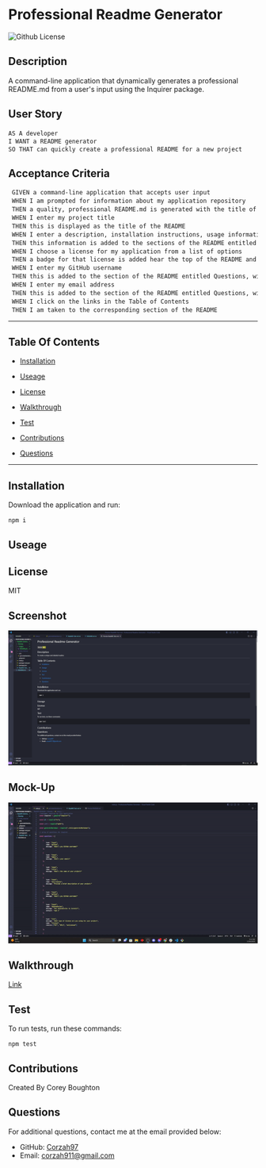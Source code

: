 # Professional Readme Generator
  ![Github License](https://img.shields.io/badge/license-MIT-yellowgreen.svg)

  ## Description

 A command-line application that dynamically generates a professional README.md from a user's input using the Inquirer package.

 ## User Story

 ```
 AS A developer
 I WANT a README generator
 SO THAT can quickly create a professional README for a new project
```

## Acceptance Criteria

```md
 GIVEN a command-line application that accepts user input
 WHEN I am prompted for information about my application repository
 THEN a quality, professional README.md is generated with the title of your project and sections entitled Description, Table of Contents, Installation, Usage, License, Contributing, Tests, and Questions
 WHEN I enter my project title
 THEN this is displayed as the title of the README
 WHEN I enter a description, installation instructions, usage information, contribution guidelines, and test instructions
 THEN this information is added to the sections of the README entitled Description, Installation, Usage, Contributing, and Tests
 WHEN I choose a license for my application from a list of options
 THEN a badge for that license is added hear the top of the README and a notice is added to the section of the README entitled License that explains which license the application is covered under
 WHEN I enter my GitHub username
 THEN this is added to the section of the README entitled Questions, with a link to my GitHub profile
 WHEN I enter my email address
 THEN this is added to the section of the README entitled Questions, with instructions on how to reach me with additional questions
 WHEN I click on the links in the Table of Contents
 THEN I am taken to the corresponding section of the README
```

 ---
 ## Table Of Contents

 * [Installation](#installation)

 * [Useage](useage)

 * [License](#license)

 * [Walkthrough](walkthrough)

 * [Test](test)

 * [Contributions](contributions)

 * [Questions](questions)

 ---

 ## Installation

 Download the application and run:

 ```
 npm i
 ```

 ## Useage

 

 ## License

 MIT

 ## Screenshot

 ![Front Page](/Develop/images/ReadME%20Screenshot.png)

 ## Mock-Up
 ![Photo](/Develop/images/README.gif)

 ## Walkthrough 

 [Link](https://drive.google.com/file/d/1xbJPuU1JdNtnRTTSMYnL05LvvHoD6ODQ/view?usp=share_link)
 

 ## Test

 To run tests, run these commands:

 ```
 npm test
 ```

 ## Contributions

 Created By Corey Boughton

 ## Questions

 For additional questions, contact me at the email provided below:

 - GitHub: [Corzah97](https://github.com/Corzah97/)
 - Email:  corzah911@gmail.com